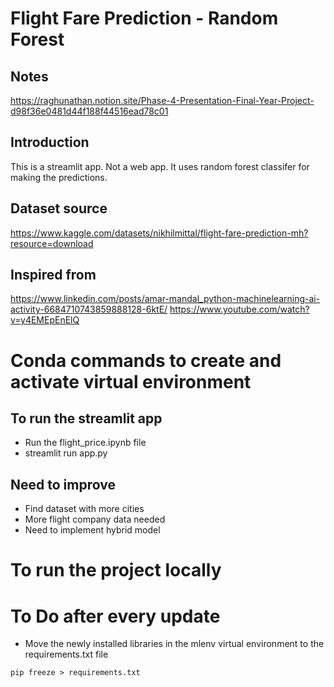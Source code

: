 # Flight Fare Prediction - Random Forest

## Notes
https://raghunathan.notion.site/Phase-4-Presentation-Final-Year-Project-d98f36e0481d44f188f44516ead78c01

## Introduction
This is a streamlit app. Not a web app. It uses random forest classifer for making the predictions.

## Dataset source
https://www.kaggle.com/datasets/nikhilmittal/flight-fare-prediction-mh?resource=download

## Inspired from
https://www.linkedin.com/posts/amar-mandal_python-machinelearning-ai-activity-6684710743859888128-6ktE/
https://www.youtube.com/watch?v=y4EMEpEnElQ

# Conda commands to create and activate virtual environment

## To run the streamlit app
- Run the flight_price.ipynb file
- streamlit run app.py

## Need to improve
- Find dataset with more cities
- More flight company data needed
- Need to implement hybrid model

# To run the project locally

# To Do after every update
- Move the newly installed libraries in the mlenv virtual environment to the requirements.txt file
```
pip freeze > requirements.txt
```

